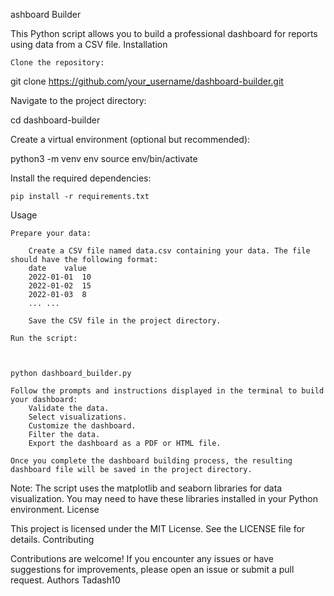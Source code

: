 ashboard Builder

This Python script allows you to build a professional dashboard for reports using data from a CSV file.
Installation

    Clone the repository:



git clone https://github.com/your_username/dashboard-builder.git

Navigate to the project directory:



cd dashboard-builder

Create a virtual environment (optional but recommended):



python3 -m venv env
source env/bin/activate

Install the required dependencies:


    pip install -r requirements.txt

Usage

    Prepare your data:

        Create a CSV file named data.csv containing your data. The file should have the following format:
        date	value
        2022-01-01	10
        2022-01-02	15
        2022-01-03	8
        ...	...

        Save the CSV file in the project directory.

    Run the script:



    python dashboard_builder.py

    Follow the prompts and instructions displayed in the terminal to build your dashboard:
        Validate the data.
        Select visualizations.
        Customize the dashboard.
        Filter the data.
        Export the dashboard as a PDF or HTML file.

    Once you complete the dashboard building process, the resulting dashboard file will be saved in the project directory.

Note: The script uses the matplotlib and seaborn libraries for data visualization. You may need to have these libraries installed in your Python environment.
License

This project is licensed under the MIT License. See the LICENSE file for details.
Contributing

Contributions are welcome! If you encounter any issues or have suggestions for improvements, please open an issue or submit a pull request.
Authors Tadash10
